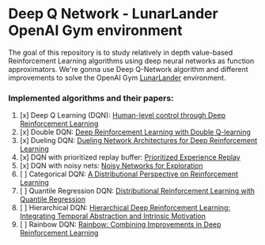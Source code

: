 # Deep Q Network - LunarLander OpenAI Gym environment

The goal of this repository is to study relatively in depth value-based Reinforcement Learning algorithms using deep neural networks as function approximators. We're gonna use Deep Q-Network algorithm and different improvements to solve the OpenAI Gym [LunarLander](https://gym.openai.com/envs/LunarLander-v2/) environment.

### Implemented algorithms and their papers:
1. [x] Deep Q Learning (DQN): [Human-level control through Deep Reinforcement Learning](http://www.readcube.com/articles/10.1038/nature14236)
2. [x] Double DQN: [Deep Reinforcement Learning with Double Q-learning](https://arxiv.org/abs/1509.06461)
3. [x] Dueling DQN: [Dueling Network Architectures for Deep Reinforcement Learning](https://arxiv.org/abs/1511.06581)
4. [x] DQN with prioritized replay buffer: [Prioritized Experience Replay](https://arxiv.org/abs/1511.05952)
5. [x] DQN with noisy nets: [Noisy Networks for Exploration](https://arxiv.org/abs/1706.10295)
6. [ ] Categorical DQN: [A Distributional Perspective on Reinforcement Learning](https://arxiv.org/abs/1707.06887)
7. [ ] Quantile Regression DQN: [Distributional Reinforcement Learning with Quantile Regression](https://arxiv.org/abs/1710.10044)
8. [ ] Hierarchical DQN: [Hierarchical Deep Reinforcement Learning: Integrating Temporal Abstraction and Intrinsic Motivation](https://arxiv.org/abs/1604.06057)
9. [ ] Rainbow DQN: [Rainbow: Combining Improvements in Deep Reinforcement Learning](https://arxiv.org/abs/1710.02298)
